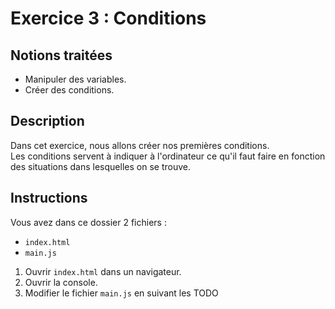 # Exercice 3 : Conditions

## Notions traitées

- Manipuler des variables.
- Créer des conditions.

## Description

Dans cet exercice, nous allons créer nos premières conditions.  
Les conditions servent à indiquer à l'ordinateur ce qu'il faut faire en fonction des situations dans lesquelles on se trouve.

## Instructions

Vous avez dans ce dossier 2 fichiers :
- `index.html`
- `main.js`

1. Ouvrir `index.html` dans un navigateur.
2. Ouvrir la console.
3. Modifier le fichier `main.js` en suivant les TODO